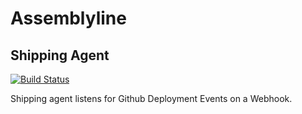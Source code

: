 # Assemblyline
## Shipping Agent

[![Build Status](https://travis-ci.org/assemblyline/shipping_agent.svg?branch=master)](https://travis-ci.org/assemblyline/shipping_agent)

Shipping agent listens for Github Deployment Events on a Webhook.

